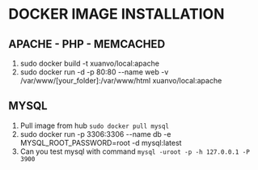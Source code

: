# DOCKER IMAGE INSTALLATION
## APACHE - PHP - MEMCACHED
1. sudo docker build -t xuanvo/local:apache
2. sudo docker run -d -p 80:80 --name web -v /var/www/[your_folder]:/var/www/html xuanvo/local:apache

## MYSQL
1. Pull image from hub 
`sudo docker pull mysql`
2. sudo docker run -p 3306:3306 --name db -e MYSQL_ROOT_PASSWORD=root -d mysql:latest
3. Can you test mysql with command 
`mysql -uroot -p -h 127.0.0.1 -P 3900`
